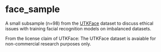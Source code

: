 # face_sample

A small subsample (n=98) from the [UTKFace](https://susanqq.github.io/UTKFace/) dataset to discuss ethical issues with training facial recognition models on imbalanced datasets.

From the license claim of UTKFace:
The UTKFace dataset is avaiable for non-commercial research purposes only.
